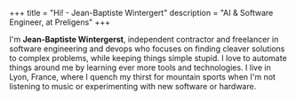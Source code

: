 +++
title = "Hi! - Jean-Baptiste Wintergert"
description = "AI & Software Engineer, at Preligens"
+++

I'm **Jean-Baptiste Wintergerst**, independent contractor and freelancer in software engineering and devops who focuses on finding cleaver solutions to complex problems, while keeping things simple stupid.
I love to automate things around me by learning ever more tools and technologies.
I live in Lyon, France, where I quench my thirst for mountain sports when I'm not listening to music or experimenting with new software or hardware.

